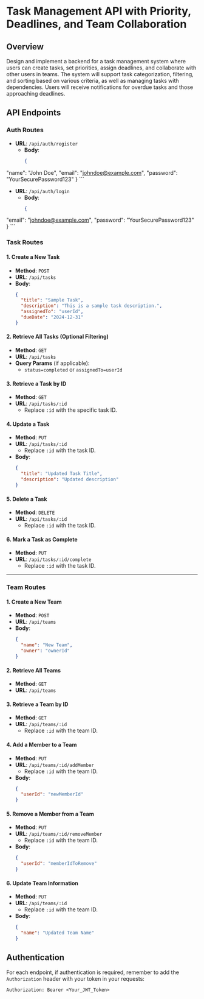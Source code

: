 # Task Management API with Priority, Deadlines, and Team Collaboration

## Overview
Design and implement a backend for a task management system where users can create tasks, set priorities, assign deadlines, and collaborate with other users in teams. The system will support task categorization, filtering, and sorting based on various criteria, as well as managing tasks with dependencies. Users will receive notifications for overdue tasks and those approaching deadlines.


## API Endpoints
### **Auth Routes**
 - **URL**: `/api/auth/register`
   - **Body**:
     ```json
     {
  "name": "John Doe",
  "email": "johndoe@example.com",
  "password": "YourSecurePassword123"
     }
     ```
 - **URL**: `/api/auth/login`
   - **Body**:
     ```json
     {

  "email": "johndoe@example.com",
  "password": "YourSecurePassword123"
     }
     ```
### **Task Routes**

#### 1. **Create a New Task**
   - **Method**: `POST`
   - **URL**: `/api/tasks`
   - **Body**:
     ```json
     {
       "title": "Sample Task",
       "description": "This is a sample task description.",
       "assignedTo": "userId",
       "dueDate": "2024-12-31"
     }
     ```

#### 2. **Retrieve All Tasks (Optional Filtering)**
   - **Method**: `GET`
   - **URL**: `/api/tasks`
   - **Query Params** (if applicable):
     - `status=completed` or `assignedTo=userId`

#### 3. **Retrieve a Task by ID**
   - **Method**: `GET`
   - **URL**: `/api/tasks/:id`
     - Replace `:id` with the specific task ID.

#### 4. **Update a Task**
   - **Method**: `PUT`
   - **URL**: `/api/tasks/:id`
     - Replace `:id` with the task ID.
   - **Body**:
     ```json
     {
       "title": "Updated Task Title",
       "description": "Updated description"
     }
     ```

#### 5. **Delete a Task**
   - **Method**: `DELETE`
   - **URL**: `/api/tasks/:id`
     - Replace `:id` with the task ID.

#### 6. **Mark a Task as Complete**
   - **Method**: `PUT`
   - **URL**: `/api/tasks/:id/complete`
     - Replace `:id` with the task ID.

---

### **Team Routes**

#### 1. **Create a New Team**
   - **Method**: `POST`
   - **URL**: `/api/teams`
   - **Body**:
     ```json
     {
       "name": "New Team",
       "owner": "ownerId"
     }
     ```

#### 2. **Retrieve All Teams**
   - **Method**: `GET`
   - **URL**: `/api/teams`

#### 3. **Retrieve a Team by ID**
   - **Method**: `GET`
   - **URL**: `/api/teams/:id`
     - Replace `:id` with the team ID.

#### 4. **Add a Member to a Team**
   - **Method**: `PUT`
   - **URL**: `/api/teams/:id/addMember`
     - Replace `:id` with the team ID.
   - **Body**:
     ```json
     {
       "userId": "newMemberId"
     }
     ```

#### 5. **Remove a Member from a Team**
   - **Method**: `PUT`
   - **URL**: `/api/teams/:id/removeMember`
     - Replace `:id` with the team ID.
   - **Body**:
     ```json
     {
       "userId": "memberIdToRemove"
     }
     ```

#### 6. **Update Team Information**
   - **Method**: `PUT`
   - **URL**: `/api/teams/:id`
     - Replace `:id` with the team ID.
   - **Body**:
     ```json
     {
       "name": "Updated Team Name"
     }
     ```

## Authentication
For each endpoint, if authentication is required, remember to add the `Authorization` header with your token in your requests:

```plaintext
Authorization: Bearer <Your_JWT_Token>
```

